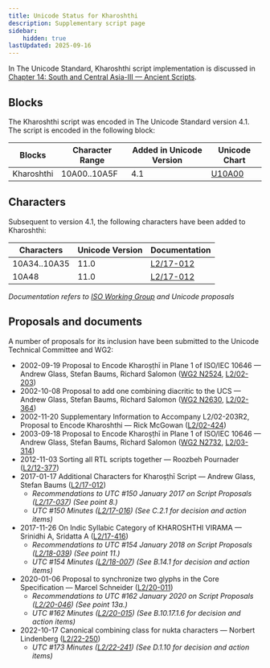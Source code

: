 ```yaml
---
title: Unicode Status for Kharoshthi
description: Supplementary script page
sidebar:
    hidden: true
lastUpdated: 2025-09-16
---
```


In The Unicode Standard, Kharoshthi script implementation is discussed in [Chapter 14: South and Central Asia-III — Ancient Scripts](https://www.unicode.org/versions/latest/core-spec/chapter-14/#G38474).

## Blocks

The Kharoshthi script was encoded in The Unicode Standard version 4.1. The script is encoded in the following block:

| Blocks | Character Range | Added in Unicode Version | Unicode Chart |
| ------ | --------------- | ------------------------ | ------------- |
| Kharoshthi | 10A00..10A5F | 4.1 | [U10A00](http://www.unicode.org/charts/PDF/U10A00.pdf) |

## Characters

Subsequent to version 4.1, the following characters have been added to Kharoshthi:

| Characters | Unicode Version | Documentation |
| ---------- | --------------- | ------------- |
| 10A34..10A35  |  11.0  |  [L2/17-012](http://www.unicode.org/cgi-bin/GetMatchingDocs.pl?L2/17-012) |
| 10A48  |  11.0  |  [L2/17-012](http://www.unicode.org/cgi-bin/GetMatchingDocs.pl?L2/17-012) |

_Documentation refers to [ISO Working Group](https://www.unicode.org/wg2/) and Unicode proposals_

## Proposals and documents

A number of proposals for its inclusion have been submitted to the Unicode Technical Committee and WG2:
- 2002-09-19 Proposal to Encode Kharoṣṭhī in Plane 1 of ISO/IEC 10646 — Andrew Glass, Stefan Baums, Richard Salomon ([WG2 N2524](https://www.unicode.org/wg2/docs/n2524.pdf), [L2/02-203](http://www.unicode.org/cgi-bin/GetMatchingDocs.pl?L2/02-203))
- 2002-10-08 Proposal to add one combining diacritic to the UCS — Andrew Glass, Stefan Baums, Richard Salomon ([WG2 N2630](https://www.unicode.org/wg2/docs/n2630.pdf), [L2/02-364](http://www.unicode.org/cgi-bin/GetMatchingDocs.pl?L2/02-364))
- 2002-11-20 Supplementary Information to Accompany L2/02-203R2, Proposal to Encode Kharoshthi — Rick McGowan ([L2/02-424](http://www.unicode.org/cgi-bin/GetMatchingDocs.pl?L2/02-424))
- 2003-09-18 Proposal to Encode Kharoṣṭhī in Plane 1 of ISO/IEC 10646 — Andrew Glass, Stefan Baums, Richard Salomon ([WG2 N2732](https://www.unicode.org/wg2/docs/n2732.pdf), [L2/03-314](http://www.unicode.org/cgi-bin/GetMatchingDocs.pl?L2/03-314))
- 2012-11-03 Sorting all RTL scripts together — Roozbeh Pournader ([L2/12-377](http://www.unicode.org/cgi-bin/GetMatchingDocs.pl?L2/12-377))
- 2017-01-17 Additional Characters for Kharoṣṭhī Script — Andrew Glass, Stefan Baums ([L2/17-012](http://www.unicode.org/cgi-bin/GetMatchingDocs.pl?L2/17-012))
  - _Recommendations to UTC #150 January 2017 on Script Proposals ([L2/17-037](http://www.unicode.org/L2/L2017/17037-script-ad-hoc.pdf)) (See point 8.)_
  - _UTC #150 Minutes ([L2/17-016](http://www.unicode.org/L2/L2017/17016.htm)) (See C.2.1 for decision and action items)_
- 2017-11-26 On Indic Syllabic Category of KHAROSHTHI VIRAMA — Srinidhi A, Sridatta A ([L2/17-416](http://www.unicode.org/cgi-bin/GetMatchingDocs.pl?L2/17-416))
  - _Recommendations to UTC #154 January 2018 on Script Proposals ([L2/18-039](http://www.unicode.org/L2/L2018/18039-script-adhoc-rec.pdf)) (See point 11.)_
  - _UTC #154 Minutes ([L2/18-007](http://www.unicode.org/L2/L2018/18007.htm)) (See B.14.1 for decision and action items)_
- 2020-01-06 Proposal to synchronize two glyphs in the Core Specification — Marcel Schneider ([L2/20-011](http://www.unicode.org/cgi-bin/GetMatchingDocs.pl?L2/20-011))
  - _Recommendations to UTC #162 January 2020 on Script Proposals ([L2/20-046](http://www.unicode.org/L2/L2020/20046-script-adhoc-rept.pdf)) (See point 13a.)_
  - _UTC #162 Minutes ([L2/20-015](http://www.unicode.org/L2/L2020/20015.htm)) (See B.10.17.1.6 for decision and action items)_
- 2022-10-17 Canonical combining class for nukta characters — Norbert Lindenberg ([L2/22-250](http://www.unicode.org/cgi-bin/GetMatchingDocs.pl?L2/22-250))
  - _UTC #173 Minutes ([L2/22-241](http://www.unicode.org/L2/L2022/22241.htm)) (See D.1.10 for decision and action items)_
